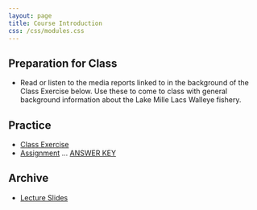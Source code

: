 ```yaml
---
layout: page
title: Course Introduction
css: /css/modules.css
---
```


## Preparation for Class

* Read or listen to the media reports linked to in the background of the Class Exercise below. Use these to come to class with general background information about the Lake Mille Lacs Walleye fishery.

## Practice

* [Class Exercise](CEX/CourseIntro_CEX1)
* [Assignment](CE/CourseIntro_CE1) ... [ANSWER KEY](CE/KEY_CourseIntro_CE1)

## Archive

* [Lecture Slides](PPT/CourseIntro.pptx)
